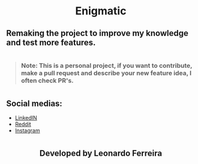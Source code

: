 <h1 align="center"> Enigmatic </h1>

## Remaking the project to improve my knowledge and test more features.

#

> ### Note: This is a personal project, if you want to contribute, make a pull request and describe your new feature idea, I often check PR's.
#
## Social medias: 

- [LinkedIN](https://linkedin.com/in/leonardo-ferreira-253a60173/)
- [Reddit](https://www.reddit.com/user/akaZinnlua)
- [Instagram](https://www.instagram.com/zinnlua/)

#
<h2 align="center">Developed by Leonardo Ferreira </h2>


